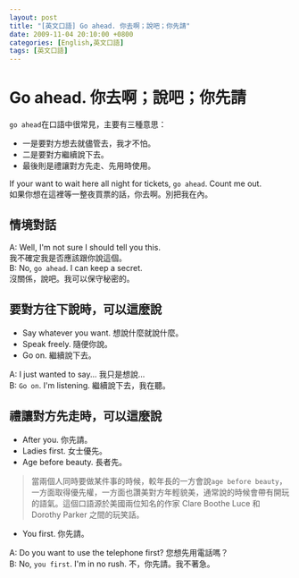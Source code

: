 ```yaml
---
layout: post
title: "[英文口語] Go ahead. 你去啊；說吧；你先請"
date: 2009-11-04 20:10:00 +0800
categories: [English,英文口語]
tags: [英文口語]
---
```


# Go ahead. 你去啊；說吧；你先請

`go ahead`在口語中很常見，主要有三種意思：
- 一是要對方想去就儘管去，我才不怕。
- 二是要對方繼續說下去。
- 最後則是禮讓對方先走、先用時使用。

If your want to wait here all night for tickets, `go ahead`. Count me out.      
如果你想在這裡等一整夜買票的話，你去啊。別把我在內。

## 情境對話

A: Well, I'm not sure I should tell you this.       
我不確定我是否應該跟你說這個。      
B: No, `go ahead`. I can keep a secret.       
沒關係，說吧。我可以保守秘密的。

## 要對方往下說時，可以這麼說

- Say whatever you want. 想說什麼就說什麼。
- Speak freely. 隨便你說。
- Go on. 繼續說下去。

A: I just wanted to say... 我只是想說...        
B: `Go on`. I'm listening. 繼續說下去，我在聽。

## 禮讓對方先走時，可以這麼說

- After you. 你先請。
- Ladies first. 女士優先。
- Age before beauty. 長者先。 
> 當兩個人同時要做某件事的時候，較年長的一方會說`age before beauty`，一方面取得優先權，一方面也讚美對方年輕貌美，通常說的時候會帶有開玩的語氣。這個口語源於美國兩位知名的作家 Clare Boothe Luce 和 Dorothy Parker 之間的玩笑話。

- You first. 你先請。

A: Do you want to use the telephone first? 您想先用電話嗎？     
B: No, `you first`. I'm in no rush. 不，你先請。我不著急。